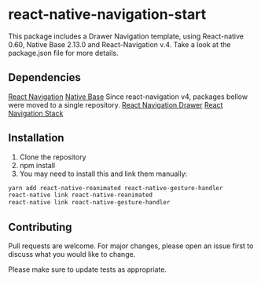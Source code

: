 #  react-native-navigation-start

This package includes a Drawer Navigation template, using React-native 0.60, Native Base 2.13.0 and React-Navigation v.4. Take a look at the package.json file for more details.

## Dependencies
[React Navigation](https://github.com/react-navigation/react-navigation)
[Native Base](https://docs.nativebase.io/docs/GetStarted.html)
Since react-navigation v4, packages bellow were moved to a single repository.
[React Navigation Drawer](https://github.com/react-navigation/drawer)
[React Navigation Stack](https://github.com/react-navigation/stack)

## Installation

1. Clone the repository
2. npm install
3. You may need to install this and link them manually:
```bash
yarn add react-native-reanimated react-native-gesture-handler
react-native link react-native-reanimated
react-native link react-native-gesture-handler
```

## Contributing
Pull requests are welcome. For major changes, please open an issue first to discuss what you would like to change.

Please make sure to update tests as appropriate.

